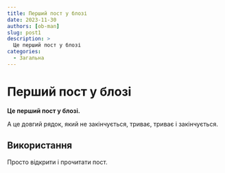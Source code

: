 ```yaml
---
title: Перший пост у блозі
date: 2023-11-30
authors: [ob-man]
slug: post1
description: >
  Це перший пост у блозі
categories:
  - Загальна
---
```


# Перший пост у блозі

__Це перший пост у блозі.__

А це довгий рядок, який не закінчується, триває, триває і закінчується.

<!-- more -->

## Використання

Просто відкрити і прочитати пост.

